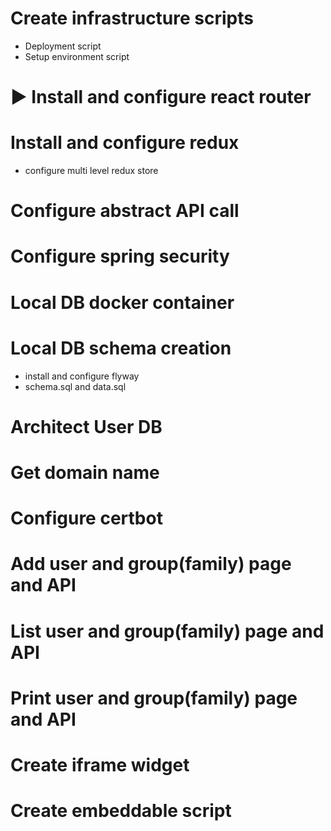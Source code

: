 # Create infrastructure scripts
- Deployment script
- Setup environment script

# ▶️ Install and configure react router

# Install and configure redux
- configure multi level redux store

# Configure abstract API call 

# Configure spring security

# Local DB docker container

# Local DB schema creation
- install and configure flyway
- schema.sql and data.sql

# Architect User DB

# Get domain name

# Configure certbot

# Add user and group(family) page and API

# List user and group(family) page and API

# Print user and group(family) page and API

# Create iframe widget

# Create embeddable script


